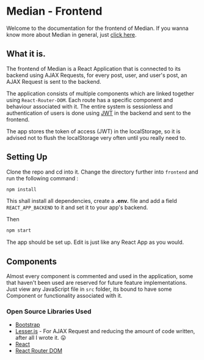 # Median - Frontend

Welcome to the documentation for the frontend of Median. If you wanna know more about Median in general, just [click here](https://github.com/deve-sh/Median).

## What it is.

The frontend of Median is a React Application that is connected to its backend using AJAX Requests, for every post, user, and user's post, an AJAX Request is sent to the backend.

The application consists of multiple components which are linked together using `React-Router-DOM`. Each route has a specific component and behaviour associated with it. The entire system is sessionless and authentication of users is done using [JWT](https://github.com/auth0/node-jsonwebtoken) in the backend and sent to the frontend.

The app stores the token of access (JWT) in the localStorage, so it is advised not to flush the localStorage very often until you really need to.

## Setting Up

Clone the repo and cd into it. Change the directory further into `frontend` and run the following command : 

```bash
npm install
```

This shall install all dependencies, create a **.env.** file and add a field `REACT_APP_BACKEND` to it and set it to your app's backend.

Then

```bash
npm start
```

The app should be set up. Edit is just like any React App as you would.

## Components

Almost every component is commented and used in the application, some that haven't been used are reserved for future feature implementations. Just view any JavaScript file in `src` folder, its bound to have some Component or functionality associated with it.

### Open Source Libraries Used

* [Bootstrap](https://getbootstrap.com)
* [Lesser.js](https://npmjs.com/lesser.js) - For AJAX Request and reducing the amount of code written, after all I wrote it. 😛
* [React](https://reactjs.org)
* [React Router DOM](https://npmjs.com/react-router-dom)